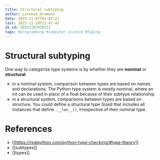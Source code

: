 ```yaml
---
title: Structural subtyping
author: Lorenzo Drumond
date: 2023-11-07T02:02:21
last: 2023-11-19T21:47:43
zk_id: 20231107020221
tags: #programming #computer_science #typing
---
```



# Structural subtyping
One way to categorize type systems is by whether they are **nominal**
or **structural**:
- in a nominal system, comparison between types are based on names and declarations; The Python type system is mostly nominal, where an int can be used in place of a float because of their subtype relationship.
- in a structural system, comparisons between types are based on structure. You could define a structural type Sized that includes all instances that define `.__len__()`, irrespective of their nominal type.

# References
- [[https://realpython.com/python-type-checking/#type-theory]]
- [[subtypes]]
- [[types]]
